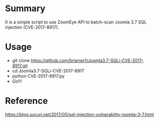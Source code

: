 # Summary
It is a simple script to use ZoomEye API to batch-scan Joomla 3.7 SQL injection (CVE-2017-8917).

# Usage
* git clone https://github.com/brianwrf/Joomla3.7-SQLi-CVE-2017-8917.git
* cd Joomla3.7-SQLi-CVE-2017-8917
* python CVE-2017-8917.py
* Go!!!

# Reference
<https://blog.sucuri.net/2017/05/sql-injection-vulnerability-joomla-3-7.html>
